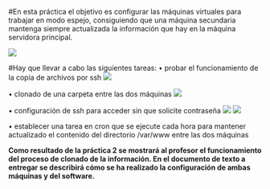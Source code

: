#En esta práctica el objetivo es configurar las máquinas virtuales para trabajar en modo espejo, consiguiendo que una máquina secundaria mantenga siempre actualizada la información que hay en la máquina servidora principal.

![](http://i.imgur.com/YrJdE2L.png)

#Hay que llevar a cabo las siguientes tareas:
• probar el funcionamiento de la copia de archivos por ssh
![](http://i.imgur.com/Rr7V4Fr.png)

• clonado de una carpeta entre las dos máquinas
![](http://i.imgur.com/h4Aq6g6.png)

• configuración de ssh para acceder sin que solicite contraseña
![](http://i.imgur.com/3UOXtc6.png)
![](http://i.imgur.com/s4oVKLJ.png)

• establecer una tarea en cron que se ejecute cada hora para mantener actualizado el contenido del directorio /var/www entre las dos máquinas


**Como resultado de la práctica 2 se mostrará al profesor el funcionamiento del proceso
de clonado de la información. En el documento de texto a entregar se describirá cómo
se ha realizado la configuración de ambas máquinas y del software.**
